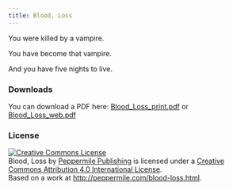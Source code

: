 ```yaml
---
title: Blood, Loss
---
```


You were killed by a vampire.

You have become that vampire.

And you have five nights to live.

### Downloads

You can download a PDF here:
[Blood_Loss_print.pdf](/assets/Blood_Loss_print.pdf)
or 
[Blood_Loss_web.pdf](/assets/Blood_Loss_web.pdf)

### License

<a rel="license" href="http://creativecommons.org/licenses/by/4.0/"><img alt="Creative Commons License" style="border-width:0" src="https://i.creativecommons.org/l/by/4.0/88x31.png" /></a><br /><span xmlns:dct="http://purl.org/dc/terms/" href="http://purl.org/dc/dcmitype/Text" property="dct:title" rel="dct:type">Blood, Loss</span> by <a xmlns:cc="http://creativecommons.org/ns#" href="http://peppermile.com/" property="cc:attributionName" rel="cc:attributionURL">Peppermile Publishing</a> is licensed under a <a rel="license" href="http://creativecommons.org/licenses/by/4.0/">Creative Commons Attribution 4.0 International License</a>.<br />Based on a work at <a xmlns:dct="http://purl.org/dc/terms/" href="http://peppermile.com/blood-loss.html" rel="dct:source">http://peppermile.com/blood-loss.html</a>.
